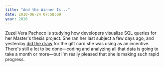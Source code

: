 ```yaml
---
title: "And the Winner Is..."
date: 2010-06-24 07:58:09
year: 2010
---
```

Zuzel Vera Pacheco is studying how developers visualize SQL queries for her Master's thesis project. She ran her last subject a few days ago, and yesterday <a href="http://zuzelvp47uoft.wordpress.com/2010/06/23/random-draw/">did the draw</a> for the gift card she was using as an incentive. There's still a lot to be done—coding and analyzing all that data is going to take a month or more—but I'm really pleased that she is making such rapid progress.
